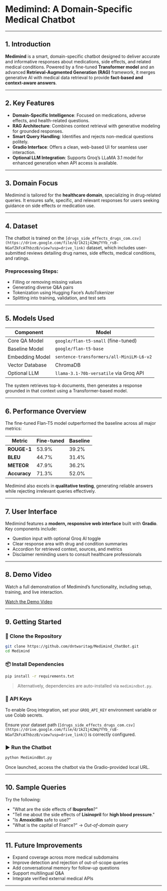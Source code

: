 #  Medimind: A Domain-Specific Medical Chatbot

---

## 1. Introduction

**Medimind** is a smart, domain-specific chatbot designed to deliver accurate and informative responses about medications, side effects, and related medical conditions. Powered by a fine-tuned **Transformer model** and an advanced **Retrieval-Augmented Generation (RAG)** framework, it merges generative AI with medical data retrieval to provide **fact-based and context-aware answers**.

---

## 2. Key Features

* **Domain-Specific Intelligence**: Focused on medications, adverse effects, and health-related questions.
* **RAG Architecture**: Combines context retrieval with generative modeling for grounded responses.
* **Smart Query Handling**: Identifies and rejects non-medical questions politely.
* **Gradio Interface**: Offers a clean, web-based UI for seamless user interaction.
* **Optional LLM Integration**: Supports Groq’s LLaMA 3.1 model for enhanced generation when API access is available.

---

## 3. Domain Focus

Medimind is tailored for the **healthcare domain**, specializing in drug-related queries. It ensures safe, specific, and relevant responses for users seeking guidance on side effects or medication use.

---

## 4. Dataset

The chatbot is trained on the `[drugs_side_effects_drugs_com.csv](https://drive.google.com/file/d/1k21j42Wq7YYb_rsB-NGafZkFcAThbzzB/view?usp=drive_link)` dataset, which includes user-submitted reviews detailing drug names, side effects, medical conditions, and ratings.

### Preprocessing Steps:

* Filling or removing missing values
* Generating diverse Q\&A pairs
* Tokenization using Hugging Face’s AutoTokenizer
* Splitting into training, validation, and test sets

---

## 5. Models Used

| Component       | Model                                    |
| --------------- | ---------------------------------------- |
| Core QA Model   | `google/flan-t5-small` (fine-tuned)      |
| Baseline Model  | `google/flan-t5-base`                    |
| Embedding Model | `sentence-transformers/all-MiniLM-L6-v2` |
| Vector Database | ChromaDB                                 |
| Optional LLM    | `llama-3.1-70b-versatile` via Groq API   |

The system retrieves top-k documents, then generates a response grounded in that context using a Transformer-based model.

---

## 6. Performance Overview

The fine-tuned Flan-T5 model outperformed the baseline across all major metrics:

| Metric       | Fine-tuned | Baseline |
| ------------ | ---------- | -------- |
| **ROUGE-1**  |  53.9%     | 39.2%    |
| **BLEU**     |  44.7%     | 31.4%    |
| **METEOR**   |  47.9%     | 36.2%    |
| **Accuracy** |  71.3%     | 52.0%    |

Medimind also excels in **qualitative testing**, generating reliable answers while rejecting irrelevant queries effectively.

---

## 7. User Interface

Medimind features a **modern, responsive web interface** built with **Gradio**. Key components include:

* Question input with optional Groq AI toggle
* Clear response area with drug and condition summaries
* Accordion for retrieved context, sources, and metrics
* Disclaimer reminding users to consult healthcare professionals

---

## 8. Demo Video

Watch a full demonstration of Medimind’s functionality, including setup, training, and live interaction.

 [Watch the Demo Video](https://youtube.com/your-demo-link)

---

## 9. Getting Started

### 🔧 Clone the Repository

```bash
git clone https://github.com/dntwaritag/Medimind_ChatBot.git
cd Medimind
```


### 📦 Install Dependencies

```bash
pip install -r requirements.txt
```

> Alternatively, dependencies are auto-installed via `medimindbot.py`.

### 🔐 API Keys

To enable Groq integration, set your `GROQ_API_KEY` environment variable or use Colab secrets.

Ensure your dataset path (`[drugs_side_effects_drugs_com.csv](https://drive.google.com/file/d/1k21j42Wq7YYb_rsB-NGafZkFcAThbzzB/view?usp=drive_link)`) is correctly configured.

### ▶️ Run the Chatbot

```bash
python MedimindBot.py
```

Once launched, access the chatbot via the Gradio-provided local URL.

---

## 10. Sample Queries

Try the following:

* "What are the side effects of **Ibuprofen**?"
* "Tell me about the side effects of **Lisinopril** for **high blood pressure**."
* "Is **Amoxicillin** safe to use?"
* "What is the capital of France?" → *Out-of-domain query*

---

## 11. Future Improvements

* Expand coverage across more medical subdomains
* Improve detection and rejection of out-of-scope queries
* Add conversational memory for follow-up questions
* Support multilingual Q\&A
* Integrate verified external medical APIs

---

